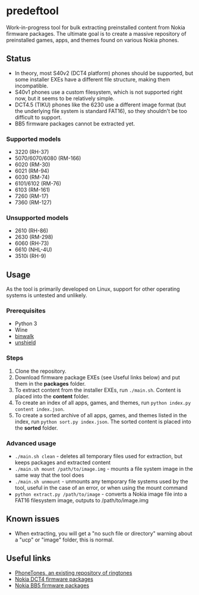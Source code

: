 # predeftool
Work-in-progress tool for bulk extracting preinstalled content from Nokia firmware packages. The ultimate goal is to create a massive repository of preinstalled games, apps, and themes found on various Nokia phones.

## Status
* In theory, most S40v2 (DCT4 platform) phones should be supported, but some installer EXEs have a different file structure, making them incompatible.
* S40v1 phones use a custom filesystem, which is not supported right now, but it seems to be relatively simple.
* DCT4.5 (TIKU) phones like the 6230 use a different image format (but the underlying file system is standard FAT16), so they shouldn't be too difficult to support.
* BB5 firmware packages cannot be extracted yet.

### Supported models
* 3220 (RH-37)
* 5070/6070/6080 (RM-166)
* 6020 (RM-30)
* 6021 (RM-94)
* 6030 (RM-74)
* 6101/6102 (RM-76)
* 6103 (RM-161)
* 7260 (RM-17)
* 7360 (RM-127)

### Unsupported models
* 2610 (RH-86)
* 2630 (RM-298)
* 6060 (RH-73)
* 6610 (NHL-4U)
* 3510i (RH-9)

## Usage
As the tool is primarily developed on Linux, support for other operating systems is untested and unlikely.

### Prerequisites
* Python 3
* Wine
* [binwalk](https://github.com/ReFirmLabs/binwalk)
* [unshield](https://github.com/twogood/unshield)

### Steps
1. Clone the repository.
2. Download firmware package EXEs (see Useful links below) and put them in the **packages** folder.
3. To extract content from the installer EXEs, run `./main.sh`. Content is placed into the **content** folder.
4. To create an index of all apps, games, and themes, run `python index.py content index.json`.
5. To create a sorted archive of all apps, games, and themes listed in the index, run `python sort.py index.json`. The sorted content is placed into the **sorted** folder.

### Advanced usage
* `./main.sh clean` - deletes all temporary files used for extraction, but keeps packages and extracted content
* `./main.sh mount /path/to/image.img` - mounts a file system image in the same way that the tool does
* `./main.sh unmount` - unmounts any temporary file systems used by the tool, useful in the case of an error, or when using the mount command
* `python extract.py /path/to/image` - converts a Nokia image file into a FAT16 filesystem image, outputs to /path/to/image.img

## Known issues
* When extracting, you will get a "no such file or directory" warning about a "ucp" or "image" folder, this is normal.

## Useful links
* [PhoneTones, an existing repository of ringtones](http://onj3.andrelouis.com/phonetones/zipped/Nokia/)
* [Nokia DCT4 firmware packages](https://archive.org/details/Nokia_DCT4_firmwares)
* [Nokia BB5 firmware packages](https://archive.org/details/Nokia_BB5_firmwares)
